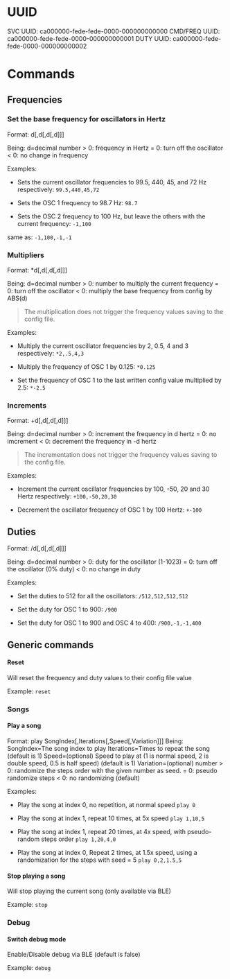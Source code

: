 # UUID

SVC UUID: ca000000-fede-fede-0000-000000000000
CMD/FREQ UUID: ca000000-fede-fede-0000-000000000001
DUTY UUID: ca000000-fede-fede-0000-000000000002

# Commands

## Frequencies

### Set the base frequency for oscillators in Hertz

Format: d[,d[,d[,d]]]

Being: d=decimal number 
	   > 0: frequency in Hertz
	   = 0: turn off the oscillator
	   < 0: no change in frequency

Examples:

- Sets the current oscillator frequencies to 99.5, 440, 45, and 72 Hz respectively:
`99.5,440,45,72`

- Sets the OSC 1 frequency to 98.7 Hz:
`98.7`

- Sets the OSC 2 frequency to 100 Hz, but leave the others with the current frequency:
`-1,100`

same as:
`-1,100,-1,-1`

### Multipliers

Format: *d[,d[,d[,d]]]

Being: d=decimal number 
	   > 0: number to multiply the current frequency
	   = 0: turn off the oscillator
	   < 0: multiply the base frequency from config by ABS(d)

> The multiplication does not trigger the frequency values saving to the config file.

Examples:

- Multiply the current oscillator frequencies by 2, 0.5, 4 and 3 respectively:
`*2,.5,4,3`

- Multiply the frequency of OSC 1 by 0.125:
`*0.125`

- Set the frequency of OSC 1 to the last written config value multiplied by 2.5:
`*-2.5`

### Increments

Format: +d[,d[,d[,d]]]

Being: d=decimal number 
	   > 0: increment the frequency in d hertz
	   = 0: no imcrement
	   < 0: decrement the frequency in -d hertz
	   
> The incrementation does not trigger the frequency values saving to the config file.

Examples:

- Increment the current oscillator frequencies by 100, -50, 20 and 30 Hertz respectively:
`+100,-50,20,30`

- Decrement the  oscillator frequency of OSC 1 by 100 Hertz:
`+-100`

## Duties

Format: /d[,d[,d[,d]]]

Being: d=decimal number 
	   > 0: duty for the oscillator (1-1023)
	   = 0: turn off the oscillator (0% duty)
	   < 0: no change in duty

Examples:

- Set the duties to 512 for all the oscillators:
`/512,512,512,512`

- Set the duty for OSC 1 to 900:
`/900`

- Set the duty for OSC 1 to 900 and OSC 4 to 400:
`/900,-1,-1,400`


## Generic commands

#### Reset
Will reset the frequency and duty values to their config file value

Example:
`reset`

### Songs

#### Play a song

Format: play SongIndex[,Iterations[,Speed[,Variation]]]
Being: SongIndex=The song index to play
	   Iterations=Times to repeat the song (default is 1)
	   Speed=(optional) Speed to play at (1 is normal speed, 2 is double speed, 0.5 is half speed) (default is 1)
	   Variation=(optional) number 
			> 0: randomize the steps order with the given number as seed. 
			= 0: pseudo randomize steps
			< 0: no randomizing (default)

Examples:

- Play the song at index 0, no repetition, at normal speed
`play 0`

- Play the song at index 1, repeat 10 times, at 5x speed
`play 1,10,5`

- Play the song at index 1, repeat 20 times, at 4x speed, with pseudo-random steps order
`play 1,20,4,0`

- Play the song at index 0, Repeat 2 times, at 1.5x speed, using a randomization for the steps with seed = 5
`play 0,2,1.5,5`

#### Stop playing a song
Will stop playing the current song (only available via BLE)

Example:
`stop`

### Debug

#### Switch debug mode
Enable/Disable debug via BLE (default is false)

Example:
`debug`

